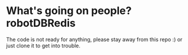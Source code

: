 # What's going on people? robotDBRedis 

The code is not ready for anything, please stay away from this repo :) or
just clone it to get into trouble.

